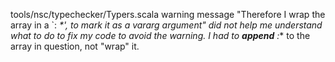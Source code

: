 tools/nsc/typechecker/Typers.scala warning message "Therefore I wrap the array in a `: _*', to mark it as a vararg argument" did not help me understand what to do to fix my code to avoid the warning. I had to **append** :_* to the array in question, not "wrap" it.
